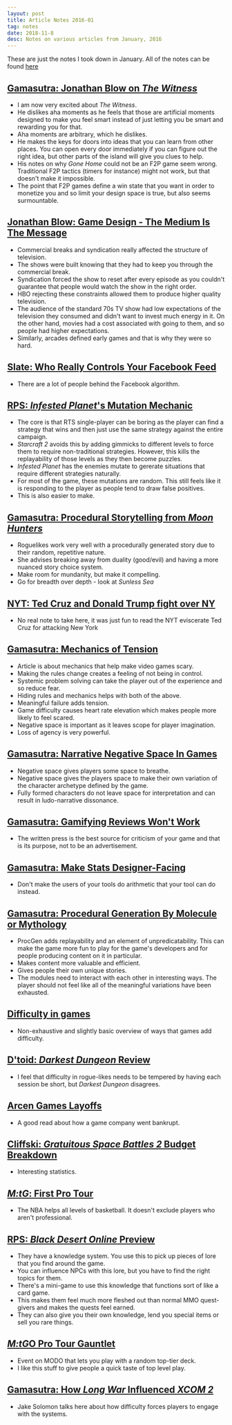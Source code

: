 ```yaml
---
layout: post
title: Article Notes 2016-01
tag: notes
date: 2018-11-8
desc: Notes on various articles from January, 2016
---
```



These are just the notes I took down in January. All of the notes can be found [here](/articleNotes)

## [Gamasutra: Jonathan Blow on *The Witness*](http://www.gamasutra.com/view/news/262900/Qamp_A_Jonathan_Blow_on_The_Witness_and_the_state_of_indie_games.php)
- I am now very excited about *The Witness*.
- He dislikes aha moments as he feels that those are artificial moments designed to make you feel smart instead of just letting you be smart and rewarding you for that.
- Aha moments are arbitrary, which he dislikes.
- He makes the keys for doors into ideas that you can learn from other places. You can open every door immediately if you can figure out the right idea, but other parts of the island will give you clues to help.
- His notes on why *Gone Home* could not be an F2P game seem wrong. Traditional F2P tactics (timers for instance) might not work, but that doesn't make it impossible.
- The point that F2P games define a win state that you want in order to monetize you and so limit your design space is true, but also seems surmountable.
  


## [Jonathan Blow: Game Design - The Medium Is The Message](https://youtu.be/AxFzf6yIfcc)
- Commercial breaks and syndication really affected the structure of television.
- The shows were built knowing that they had to keep you through the commercial break.
- Syndication forced the show to reset after every episode as you couldn't guarantee that people would watch the show in the right order.
- HBO rejecting these constraints allowed them to produce higher quality television.
- The audience of the standard 70s TV show had low expectations of the television they consumed and didn't want to invest much energy in it. On the other hand, movies had a cost associated with going to them, and so people had higher expectations.
- Similarly, arcades defined early games and that is why they were so hard.
  


## [Slate: Who Really Controls Your Facebook Feed](http://www.slate.com/articles/technology/cover_story/2016/01/how_facebook_s_news_feed_algorithm_works.html)
- There are a lot of people behind the Facebook algorithm.
  


## [RPS: *Infested Planet*'s Mutation Mechanic](https://www.rockpapershotgun.com/2016/01/08/how-do-infested-planets-mutations-work/)
- The core is that RTS single-player can be boring as the player can find a strategy that wins and then just use the same strategy against the entire campaign.
- *Starcraft 2* avoids this by adding gimmicks to different levels to force them to require non-traditional strategies. However, this kills the replayability of those levels as they then become puzzles.
- *Infested Planet* has the enemies mutate to gererate situations that require different strategies naturally.
- For most of the game, these mutations are random. This still feels like it is responding to the player as people tend to draw false positives.
- This is also easier to make.
  


## [Gamasutra: Procedural Storytelling from *Moon Hunters*](http://www.gamasutra.com/view/news/263303/3_lessons_on_procedural_storytelling_from_Moon_Hunters.php)
- Roguelikes work very well with a procedurally generated story due to their random, repetitive nature.
- She advises breaking away from duality (good/evil) and having a more nuanced story choice system.
- Make room for mundanity, but make it compelling.
- Go for breadth over depth - look at *Sunless Sea*
  


## [NYT: Ted Cruz and Donald Trump fight over NY](http://www.nytimes.com/2016/01/15/nyregion/ted-cruz-and-donald-trumps-familiar-feud-over-new-york.html?partner=rss&emc=rss&_r=0)
- No real note to take here, it was just fun to read the NYT eviscerate Ted Cruz for attacking New York
  


## [Gamasutra: Mechanics of Tension](www.gamasutra.com/blogs/ChrisPruett/20160115/263292/The_Mechanics_of_Tension.php)
- Article is about mechanics that help make video games scary.
- Making the rules change creates a feeling of not being in control.
- Systemic problem solving can take the player out of the experience and so reduce fear.
- Hiding rules and mechanics helps with both of the above.
- Meaningful failure adds tension.
- Game difficulty causes heart rate elevation which makes people more likely to feel scared.
- Negative space is important as it leaves scope for player imagination.
- Loss of agency is very powerful.
  


## [Gamasutra: Narrative Negative Space In Games](http://www.gamasutra.com/blogs/RyanBenno/20160113/263445/Narrative_Negative_Space_in_Games.php)
- Negative space gives players some space to breathe.
- Negative space gives the players space to make their own variation of the character archetype defined by the game.
- Fully formed characters do not leave space for interpretation and can result in ludo-narrative dissonance.
  


## [Gamasutra: Gamifying Reviews Won't Work](http://www.gamasutra.com/blogs/RobertFearon/20160120/263893/Gamifying_Reviews_Wont_Work.php)
- The written press is the best source for criticism of your game and that is its purpose, not to be an advertisement.
  


## [Gamasutra: Make Stats Designer-Facing](gamasutra.com/blogs/JakubKasztalski/20160119/263695/Balancing_a_Game_the_Right_Way_Make_Stats_DesignerFacing.php)
- Don't make the users of your tools do arithmetic that your tool can do instead.
  


## [Gamasutra: Procedural Generation By Molecule or Mythology](http://www.gamasutra.com/blogs/TanyaXShort/20140916/225758/Procedural_Generation_By_Molecule_or_Mythology.php)
- ProcGen adds replayability and an element of unpredicatability. This can make the game more fun to play for the game's developers and for people producing content on it in particular.
- Makes content more valuable and efficient.
- Gives people their own unique stories.
- The modules need to interact with each other in interesting ways. The player should not feel like all of the meaningful variations have been exhausted.
  


## [Difficulty in games](https://blog.delphinium.io/different-ways-to-create-difficulty-in-games-or-help-my-game-is-too-easy/)
- Non-exhaustive and slightly basic overview of ways that games add difficulty.
  


## [D'toid: *Darkest Dungeon* Review](http://www.destructoid.com/review-darkest-dungeon-337158.phtml)
- I feel that difficulty in rogue-likes needs to be tempered by having each session be short, but *Darkest Dungeon* disagrees.
  


## [Arcen Games Layoffs](https://arcengames.com/great-work-on-starward-rogue-team-now-youre-all-laid-off/)
- A good read about how a game company went bankrupt.
  


## [Cliffski: *Gratuitous Space Battles 2* Budget Breakdown](http://positech.co.uk/cliffsblog/2016/01/25/a-video-game-budget-breakdown-gratuitous-space-battles-2/)
- Interesting statistics.
  


## [*M:tG*: First Pro Tour](magic.wizards.com/en/articles/archive/ways-play/oral-history-first-pro-tour-2016-02-02)
- The NBA helps all levels of basketball. It doesn't exclude players who aren't professional.
  


## [RPS: *Black Desert Online* Preview](https://www.rockpapershotgun.com/2016/02/03/black-desert-online-preview/)
- They have a knowledge system. You use this to pick up pieces of lore that you find around the game.
- You can influence NPCs with this lore, but you have to find the right topics for them.
- There's a mini-game to use this knowledge that functions sort of like a card game.
- This makes them feel much more fleshed out than normal MMO quest-givers and makes the quests feel earned.
- They can also give you their own knowledge, lend you special items or sell you rare things.
  


## [*M:tG*O Pro Tour Gauntlet](http://magic.wizards.com/en/articles/archive/magic-digital/pro-tour-gauntlet-comes-magic-online-2016-02-03)
- Event on MODO that lets you play with a random top-tier deck.
- I like this stuff to give people a quick taste of top level play.
  


## [Gamasutra: How *Long War* Influenced *XCOM 2*](http://www.gamasutra.com/view/news/265065/How_one_mod_helped_define_the_modern_XCOM_experience.php)
- Jake Solomon talks here about how difficulty forces players to engage with the systems.
  


